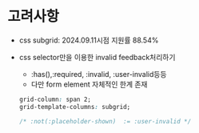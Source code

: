 # 고려사항

- css subgrid: 2024.09.11시점 지원률 88.54%
- css selector만을 이용한 invalid feedback처리하기

  - :has(),:required, :invalid, :user-invalid등등
  - 다만 form element 자체적인 한계 존재

  ```css
  grid-column: span 2;
  grid-template-columns: subgrid;

  /* :not(:placeholder-shown)  := :user-invalid */
  ```
